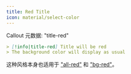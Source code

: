 ```yaml
---
title: Red Title
icon: material/select-color
---
```


Callout 元数据: "title-red"

```md
> [!info|title-red] Title will be red
> The background color will display as usual
```

这种风格本身也适用于 ["all-red"](../combined-styling/page-3.md) 和 ["bg-red"](../title-styling/page-3.md)。
